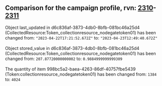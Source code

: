 ## Comparison for the campaign profile, rvn: [2310](https://github.com/PRO100KatYT/FortniteProfileRevisions/tree/main/profiles/campaign/2310%20campaign.json)-[2311](https://github.com/PRO100KatYT/FortniteProfileRevisions/tree/main/profiles/campaign/2311%20campaign.json)

Object last_updated in d6c836af-3873-4db0-8bfb-081bc46a25d4 (CollectedResource:Token_collectionresource_nodegatetoken01) has been changed from: `"2023-04-22T17:21:52.672Z"` to: `"2023-04-23T12:49:40.672Z"`
<br><br>
Object stored_value in d6c836af-3873-4db0-8bfb-081bc46a25d4 (CollectedResource:Token_collectionresource_nodegatetoken01) has been changed from: `207.87720000000002` to: `0.9884999999999309`
<br><br>
The quantity of item 998bc5a2-baea-4263-86df-40757fbe5439 (Token:collectionresource_nodegatetoken01) has been changed from: `1384` to: `4024`
<br><br>
